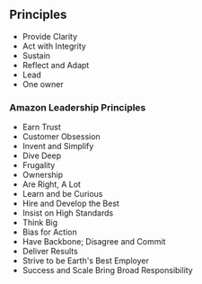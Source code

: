 ## Principles 
* Provide Clarity
* Act with Integrity
* Sustain
* Reflect and Adapt
* Lead
* One owner

### Amazon Leadership Principles

* Earn Trust
* Customer Obsession
* Invent and Simplify
* Dive Deep
* Frugality
* Ownership
* Are Right, A Lot
* Learn and be Curious
* Hire and Develop the Best
* Insist on High Standards
* Think Big
* Bias for Action
* Have Backbone; Disagree and Commit
* Deliver Results
* Strive to be Earth's Best Employer
* Success and Scale Bring Broad Responsibility